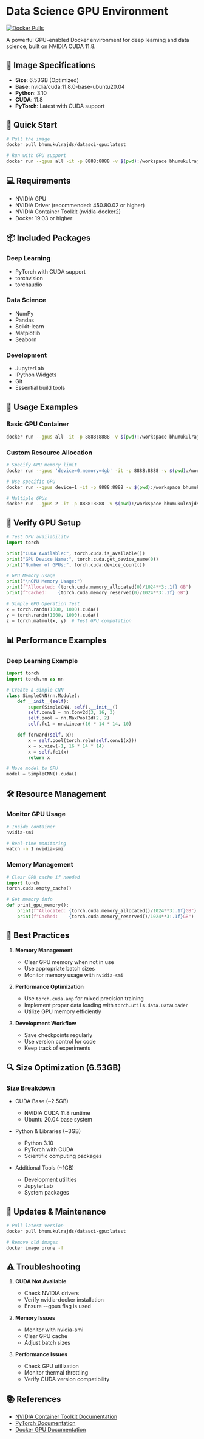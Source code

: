 # Data Science GPU Environment

[![Docker Pulls](https://img.shields.io/docker/pulls/bhumukulrajds/datasci-gpu.svg)](https://hub.docker.com/r/bhumukulrajds/datasci-gpu/)

A powerful GPU-enabled Docker environment for deep learning and data science, built on NVIDIA CUDA 11.8.

## 🎯 Image Specifications
- **Size**: 6.53GB (Optimized)
- **Base**: nvidia/cuda:11.8.0-base-ubuntu20.04
- **Python**: 3.10
- **CUDA**: 11.8
- **PyTorch**: Latest with CUDA support

## 🚀 Quick Start

```bash
# Pull the image
docker pull bhumukulrajds/datasci-gpu:latest

# Run with GPU support
docker run --gpus all -it -p 8888:8888 -v $(pwd):/workspace bhumukulrajds/datasci-gpu
```

## 💻 Requirements
- NVIDIA GPU
- NVIDIA Driver (recommended: 450.80.02 or higher)
- NVIDIA Container Toolkit (nvidia-docker2)
- Docker 19.03 or higher

## 📦 Included Packages

### Deep Learning
- PyTorch with CUDA support
- torchvision
- torchaudio

### Data Science
- NumPy
- Pandas
- Scikit-learn
- Matplotlib
- Seaborn

### Development
- JupyterLab
- IPython Widgets
- Git
- Essential build tools

## 🔧 Usage Examples

### Basic GPU Container
```bash
docker run --gpus all -it -p 8888:8888 -v $(pwd):/workspace bhumukulrajds/datasci-gpu
```

### Custom Resource Allocation
```bash
# Specify GPU memory limit
docker run --gpus 'device=0,memory=4gb' -it -p 8888:8888 -v $(pwd):/workspace bhumukulrajds/datasci-gpu

# Use specific GPU
docker run --gpus device=1 -it -p 8888:8888 -v $(pwd):/workspace bhumukulrajds/datasci-gpu

# Multiple GPUs
docker run --gpus 2 -it -p 8888:8888 -v $(pwd):/workspace bhumukulrajds/datasci-gpu
```

## 🧪 Verify GPU Setup

```python
# Test GPU availability
import torch

print("CUDA Available:", torch.cuda.is_available())
print("GPU Device Name:", torch.cuda.get_device_name(0))
print("Number of GPUs:", torch.cuda.device_count())

# GPU Memory Usage
print("\nGPU Memory Usage:")
print(f"Allocated: {torch.cuda.memory_allocated(0)/1024**3:.1f} GB")
print(f"Cached:    {torch.cuda.memory_reserved(0)/1024**3:.1f} GB")

# Simple GPU Operation Test
x = torch.randn(1000, 1000).cuda()
y = torch.randn(1000, 1000).cuda()
z = torch.matmul(x, y)  # Test GPU computation
```

## 📊 Performance Examples

### Deep Learning Example
```python
import torch
import torch.nn as nn

# Create a simple CNN
class SimpleCNN(nn.Module):
    def __init__(self):
        super(SimpleCNN, self).__init__()
        self.conv1 = nn.Conv2d(3, 16, 3)
        self.pool = nn.MaxPool2d(2, 2)
        self.fc1 = nn.Linear(16 * 14 * 14, 10)

    def forward(self, x):
        x = self.pool(torch.relu(self.conv1(x)))
        x = x.view(-1, 16 * 14 * 14)
        x = self.fc1(x)
        return x

# Move model to GPU
model = SimpleCNN().cuda()
```

## 🛠️ Resource Management

### Monitor GPU Usage
```bash
# Inside container
nvidia-smi

# Real-time monitoring
watch -n 1 nvidia-smi
```

### Memory Management
```python
# Clear GPU cache if needed
import torch
torch.cuda.empty_cache()

# Get memory info
def print_gpu_memory():
    print(f"Allocated: {torch.cuda.memory_allocated()/1024**3:.1f}GB")
    print(f"Cached:    {torch.cuda.memory_reserved()/1024**3:.1f}GB")
```

## 📝 Best Practices

1. **Memory Management**
   - Clear GPU memory when not in use
   - Use appropriate batch sizes
   - Monitor memory usage with `nvidia-smi`

2. **Performance Optimization**
   - Use `torch.cuda.amp` for mixed precision training
   - Implement proper data loading with `torch.utils.data.DataLoader`
   - Utilize GPU memory efficiently

3. **Development Workflow**
   - Save checkpoints regularly
   - Use version control for code
   - Keep track of experiments

## 🔍 Size Optimization (6.53GB)

### Size Breakdown
- CUDA Base (~2.5GB)
  - NVIDIA CUDA 11.8 runtime
  - Ubuntu 20.04 base system
  
- Python & Libraries (~3GB)
  - Python 3.10
  - PyTorch with CUDA
  - Scientific computing packages
  
- Additional Tools (~1GB)
  - Development utilities
  - JupyterLab
  - System packages

## 🔄 Updates & Maintenance

```bash
# Pull latest version
docker pull bhumukulrajds/datasci-gpu:latest

# Remove old images
docker image prune -f
```

## ⚠️ Troubleshooting

1. **CUDA Not Available**
   - Check NVIDIA drivers
   - Verify nvidia-docker installation
   - Ensure --gpus flag is used

2. **Memory Issues**
   - Monitor with nvidia-smi
   - Clear GPU cache
   - Adjust batch sizes

3. **Performance Issues**
   - Check GPU utilization
   - Monitor thermal throttling
   - Verify CUDA version compatibility

## 📚 References
- [NVIDIA Container Toolkit Documentation](https://docs.nvidia.com/datacenter/cloud-native/container-toolkit/overview.html)
- [PyTorch Documentation](https://pytorch.org/docs/stable/index.html)
- [Docker GPU Documentation](https://docs.docker.com/config/containers/resource_constraints/#gpu) 